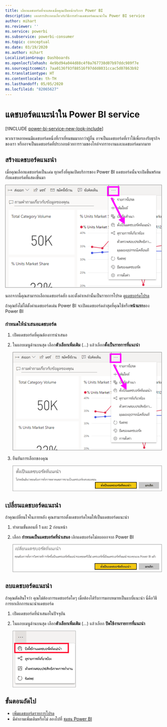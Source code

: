 ```yaml
---
title: เลือกแดชบอร์ดที่จะแสดงเมื่อคุณเปิดหน้าบริการ Power BI
description: เอกสารประกอบเกี่ยวกับวิธีการสร้างแดชบอร์ดแนะนำใน Power BI service
author: mihart
ms.reviewer: ''
ms.service: powerbi
ms.subservice: powerbi-consumer
ms.topic: conceptual
ms.date: 03/19/2020
ms.author: mihart
LocalizationGroup: Dashboards
ms.openlocfilehash: 4e9bd94a044d88c4f0a767738d07b97ddc989f7e
ms.sourcegitcommit: 7aa0136f93f88516f97ddd8031ccac5d07863b92
ms.translationtype: HT
ms.contentlocale: th-TH
ms.lasthandoff: 05/05/2020
ms.locfileid: "82065627"
---
```

# <a name="featured-dashboards-in-the-power-bi-service"></a>แดชบอร์ดแนะนำใน Power BI service

[!INCLUDE [power-bi-service-new-look-include](../includes/power-bi-service-new-look-include.md)]

พวกเราหลายคนมีแดชบอร์ดหนึ่งที่เราเยี่ยมชมมากกว่าผู้อื่น อาจเป็นแดชบอร์ดที่เราใช้เพื่อรองรับธุรกิจของเรา หรืออาจเป็นแดชบอร์ดที่ประกอบด้วยการรวมของไทล์จากรายงานและแดชบอร์ดมากมาย

## <a name="create-a-featured-dashboard"></a>สร้างแดชบอร์ดแนะนำ
เมื่อคุณเลือกแดชบอร์ดเป็น*เด่น* ทุกครั้งที่คุณเปิดบริการของ Power BI แดชบอร์ดนั้นจะเปิดขึ้นพร้อมกับแดชบอร์ดที่แสดงขึ้นมา 

![ตั้งเป็นไอคอนแนะนำ](./media/end-user-featured/power-bi-dropdown.png)

นอกจากนี้คุณสามารถเลือกแดชบอร์ดสัก และตั้งค่าเหล่านั้นเป็นรายการโปรด ดู[แดชบอร์ดโปรด](end-user-favorite.md)

ถ้าคุณยังไม่ได้ตั้งค่าแดชบอร์ดเด่น Power BI จะเปิดแดชบอร์ดล่าสุดที่คุณใช้หรือ**หน้าแรก**ของ Power BI 

### <a name="set-a-dashboard-as-featured"></a>กำหนดให้นำเสนอแดชบอร์ด


1. เปิดแดชบอร์ดที่คุณต้องการนำเสนอ 
2. ในแถบเมนูด้านบนสุด เลือก**ตัวเลือกเพิ่มเติม** (...) แล้วเลือก**ตั้งเป็นรายการที่แนะนำ** 
   
    ![ตั้งเป็นไอคอนแนะนำ](./media/end-user-featured/power-bi-dropdown.png)
3. ยืนยันการเลือกของคุณ
   
    ![ตั้งแดชบอร์ดที่แนะนำ](./media/end-user-featured/power-bi-featured-confirm.png)

## <a name="change-the-featured-dashboard"></a>เปลี่ยนแดชบอร์ดแนะนำ
ถ้าคุณเปลี่ยนใจในภายหลัง คุณสามารถตั้งแดชบอร์ดใหมให้่เป็นแดชบอร์ดแนะนำ

1. ทำตามขั้นตอนที่ 1 และ 2 ก่อนหน้า
   
2. เลือก **กำหนดเป็นแดชบอร์ดที่นำเสนอ** เลิกแดชบอร์ดไม่ลบออกจาก Power BI 
   
    ![ข้อความแสดงความสำเร็จ](./media/end-user-featured/power-bi-unfeature-new.png)

## <a name="remove-the-featured-dashboard"></a>ลบแดชบอร์ดแนะนำ
ถ้าคุณตัดสินใจว่า คุณไม่ต้องการแดชบอร์ดใดๆ เมื่อต้องได้รับการมอบหมายเป็นแบบี่แนะนำ นี่คือวิธีการยกเลิกการแนะนำแดชบอร์ด

1. เปิดแดชบอร์ดที่นำเสนอในปัจจุบัน
2. ในแถบเมนูด้านบนสุด เลือก**ตัวเลือกเพิ่มเติม** (...) แล้วเลือก **ปิดใช้งานรายการที่แนะนำ**

    ![ปิดใช้งานแดชบอร์ดเด่นที่เลือกไว้](./media/end-user-featured/power-bi-unfeature.png)
   
## <a name="next-steps"></a>ขั้นตอนถัดไป
- [เพิ่มแดชบอร์ดรายการโปรด](end-user-favorite.md)    
- มีคำถามเพิ่มเติมหรือไม่ ลองไปที่ [ชุมชน Power BI](https://community.powerbi.com/)

